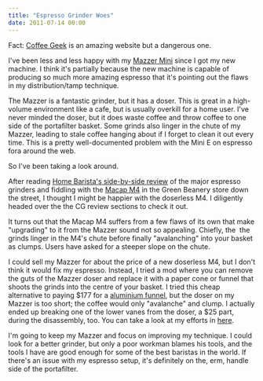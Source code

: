 ```yaml
---
title: "Espresso Grinder Woes"
date: 2011-07-14 00:00
---
```


Fact: [Coffee Geek](http://coffeegeek.com/) is an amazing website but a dangerous one.

I've been less and less happy with my [Mazzer Mini](http://www.amazon.com/gp/product/B002U3DFNY/ref=as_li_ss_tl?ie=UTF8&tag=ashfur-20&linkCode=as2&camp=1789&creative=390957&creativeASIN=B002U3DFNY) since I got my new machine. I think it's partially because the new machine is capable of producing so much more amazing espresso that it's pointing out the flaws in my distribution/tamp technique.

The Mazzer is a fantastic grinder, but it has a doser. This is great in a high-volume environment like a cafe, but is usually overkill for a home user. I've never minded the doser, but it does waste coffee and throw coffee to one side of the portafilter basket. Some grinds also linger in the chute of my Mazzer, leading to stale coffee hanging about if I forget to clean it out every time. This is a pretty well-documented problem with the Mini E on espresso fora around the web.

So I've been taking a look around.

After reading [Home Barista's side-by-side review](http://www.home-barista.com/espresso-grinder-reviews.html) of the major espresso grinders and fiddling with the [Macap M4](http://www.amazon.com/gp/product/B0036V2DD2/ref=as_li_ss_tl?ie=UTF8&tag=ashfur-20&linkCode=as2&camp=1789&creative=390957&creativeASIN=B0036V2DD2) in the Green Beanery store down the street, I thought I might be happier with the doserless M4. I diligently headed over the the CG review sections to check it out.

It turns out that the Macap M4 suffers from a few flaws of its own that make "upgrading" to it from the Mazzer sound not so appealing. Chiefly, the &nbsp;the grinds linger in the M4's chute before finally "avalanching" into your basket as clumps. Users have asked for a steeper slope on the chute.

I could sell my Mazzer for about the price of a new doserless M4, but I don't think it would fix my espresso. Instead, I tried a mod where you can remove the guts of the Mazzer doser and replace it with a paper cone or funnel that shoots the grinds into the centre of your basket. I tried this cheap alternative to paying $177 for a [aluminium funnel](http://www.espressoparts.com/cgi-bin/ep.pl?pgm=co_disp&func=displ&strfnbr=71&prrfnbr=2932&sesent=0,0&search_id=803458), but the doser on my Mazzer is too short; the coffee would only "avalanche" and clump. I actually ended up breaking one of the lower vanes from the doser, a $25 part, during the disassembly, too. You can take a look at my efforts in [here](https://picasaweb.google.com/ash.furrow/MazzerMiniDoserDisassembly?authuser=0&feat=embedwebsite).

I'm going to keep my Mazzer and focus on improving my technique. I could look for a better grinder, but only a poor workman blames his tools, and the tools I have are good enough for some of the best baristas in the world. If there's an issue with my espresso setup, it's definitely on the, erm, handle side of the portafilter.

<!-- more -->
